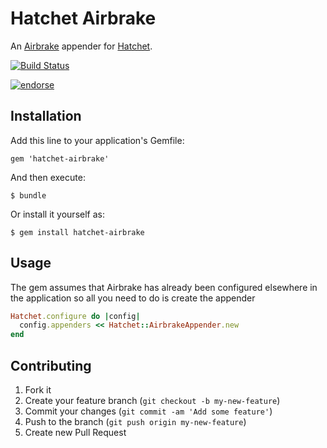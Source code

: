 # Hatchet Airbrake

An [Airbrake](http://airbrake.io) appender for [Hatchet](http://gshutler.github.com/hatchet/).

[![Build Status](https://secure.travis-ci.org/adambird/hatchet-airbrake.png?branch=master)](http://travis-ci.org/adambird/hatchet-airbake)

[![endorse](https://api.coderwall.com/adambird/endorsecount.png)](https://coderwall.com/adambird)

## Installation

Add this line to your application's Gemfile:

    gem 'hatchet-airbrake'

And then execute:

    $ bundle

Or install it yourself as:

    $ gem install hatchet-airbrake

## Usage

The gem assumes that Airbrake has already been configured elsewhere in the application so all you need to do is create the appender

```ruby
Hatchet.configure do |config|
  config.appenders << Hatchet::AirbrakeAppender.new
end
```

## Contributing

1. Fork it
2. Create your feature branch (`git checkout -b my-new-feature`)
3. Commit your changes (`git commit -am 'Add some feature'`)
4. Push to the branch (`git push origin my-new-feature`)
5. Create new Pull Request
